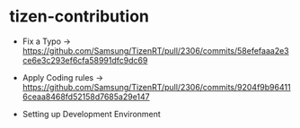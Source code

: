 # tizen-contribution

* Fix a Typo
-> https://github.com/Samsung/TizenRT/pull/2306/commits/58efefaaa2e3ce6e3c293ef6cfa58991dfc9dc69

* Apply Coding rules
-> https://github.com/Samsung/TizenRT/pull/2306/commits/9204f9b964116ceaa8468fd52158d7685a29e147

* Setting up Development Environment


